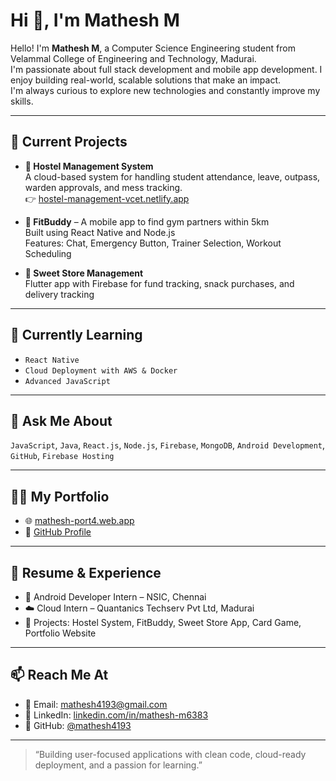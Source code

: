 # Hi 👋, I'm Mathesh M

Hello! I'm **Mathesh M**, a Computer Science Engineering student from Velammal College of Engineering and Technology, Madurai.  
I'm passionate about full stack development and mobile app development. I enjoy building real-world, scalable solutions that make an impact.  
I'm always curious to explore new technologies and constantly improve my skills.

---

## 🔭 Current Projects

- **🏨 Hostel Management System**  
  A cloud-based system for handling student attendance, leave, outpass, warden approvals, and mess tracking.  
  👉 [hostel-management-vcet.netlify.app](https://hostel-management-vcet.netlify.app/)

- **💪 FitBuddy** – A mobile app to find gym partners within 5km  
  Built using React Native and Node.js  
  Features: Chat, Emergency Button, Trainer Selection, Workout Scheduling

- **🍬 Sweet Store Management**  
  Flutter app with Firebase for fund tracking, snack purchases, and delivery tracking

---

## 🌱 Currently Learning

- `React Native`  
- `Cloud Deployment with AWS & Docker`  
- `Advanced JavaScript`  

---

## 💬 Ask Me About

`JavaScript`, `Java`, `React.js`, `Node.js`, `Firebase`, `MongoDB`, `Android Development`, `GitHub`, `Firebase Hosting`

---

## 🧑‍💻 My Portfolio

- 🌐 [mathesh-port4.web.app](https://mathesh-port4.web.app/)
- 💼 [GitHub Profile](https://github.com/mathesh4193)

---

## 📄 Resume & Experience

- 📄 Android Developer Intern – NSIC, Chennai  
- ☁️ Cloud Intern – Quantanics Techserv Pvt Ltd, Madurai  
- 📝 Projects: Hostel System, FitBuddy, Sweet Store App, Card Game, Portfolio Website

---

## 📫 Reach Me At

- 📧 Email: [mathesh4193@gmail.com](mailto:mathesh4193@gmail.com)
- 🔗 LinkedIn: [linkedin.com/in/mathesh-m6383](https://www.linkedin.com/in/mathesh-m6383/)
- 🐙 GitHub: [@mathesh4193](https://github.com/mathesh4193)

---

> “Building user-focused applications with clean code, cloud-ready deployment, and a passion for learning.”
